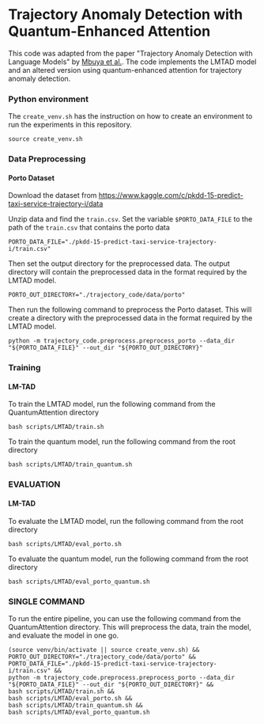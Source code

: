 # Trajectory Anomaly Detection with Quantum-Enhanced Attention

This code was adapted from the paper "Trajectory Anomaly Detection with Language Models" by [Mbuya et al.](https://arxiv.org/abs/2409.15366v1). The code implements the LMTAD model and an altered version using quantum-enhanced attention for trajectory anomaly detection.

### Python environment
The ```create_venv.sh``` has the instruction on how to create an environment to run the experiments in this repository. 

```
source create_venv.sh
```

### Data Preprocessing

#### Porto Dataset
Download the dataset from https://www.kaggle.com/c/pkdd-15-predict-taxi-service-trajectory-i/data

Unzip data and find the ```train.csv```. Set the variable ```$PORTO_DATA_FILE``` to the path of the ```train.csv``` that contains the porto data

```
PORTO_DATA_FILE="./pkdd-15-predict-taxi-service-trajectory-i/train.csv"
```

Then set the output directory for the preprocessed data. The output directory will contain the preprocessed data in the format required by the LMTAD model.

```
PORTO_OUT_DIRECTORY="./trajectory_code/data/porto"
```

Then run the following command to preprocess the Porto dataset. This will create a directory with the preprocessed data in the format required by the LMTAD model.

```
python -m trajectory_code.preprocess.preprocess_porto --data_dir "${PORTO_DATA_FILE}" --out_dir "${PORTO_OUT_DIRECTORY}"
```

### Training

#### LM-TAD
To train the LMTAD model, run the following command from the QuantumAttention directory
```
bash scripts/LMTAD/train.sh
```
To train the quantum model, run the following command from the root directory
```
bash scripts/LMTAD/train_quantum.sh
```

### EVALUATION

#### LM-TAD
To evaluate the LMTAD model, run the following command from the root directory
```
bash scripts/LMTAD/eval_porto.sh
```
To evaluate the quantum model, run the following command from the root directory
```
bash scripts/LMTAD/eval_porto_quantum.sh
```

### SINGLE COMMAND

To run the entire pipeline, you can use the following command from the QuantumAttention directory. This will preprocess the data, train the model, and evaluate the model in one go. 

```
(source venv/bin/activate || source create_venv.sh) &&
PORTO_OUT_DIRECTORY="./trajectory_code/data/porto" &&
PORTO_DATA_FILE="./pkdd-15-predict-taxi-service-trajectory-i/train.csv" &&
python -m trajectory_code.preprocess.preprocess_porto --data_dir "${PORTO_DATA_FILE}" --out_dir "${PORTO_OUT_DIRECTORY}" &&
bash scripts/LMTAD/train.sh &&
bash scripts/LMTAD/eval_porto.sh &&
bash scripts/LMTAD/train_quantum.sh &&
bash scripts/LMTAD/eval_porto_quantum.sh
```